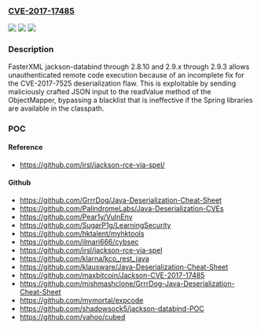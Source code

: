 ### [CVE-2017-17485](https://cve.mitre.org/cgi-bin/cvename.cgi?name=CVE-2017-17485)
![](https://img.shields.io/static/v1?label=Product&message=n%2Fa&color=blue)
![](https://img.shields.io/static/v1?label=Version&message=n%2Fa&color=blue)
![](https://img.shields.io/static/v1?label=Vulnerability&message=n%2Fa&color=brighgreen)

### Description

FasterXML jackson-databind through 2.8.10 and 2.9.x through 2.9.3 allows unauthenticated remote code execution because of an incomplete fix for the CVE-2017-7525 deserialization flaw. This is exploitable by sending maliciously crafted JSON input to the readValue method of the ObjectMapper, bypassing a blacklist that is ineffective if the Spring libraries are available in the classpath.

### POC

#### Reference
- https://github.com/irsl/jackson-rce-via-spel/

#### Github
- https://github.com/GrrrDog/Java-Deserialization-Cheat-Sheet
- https://github.com/PalindromeLabs/Java-Deserialization-CVEs
- https://github.com/Pear1y/VulnEnv
- https://github.com/SugarP1g/LearningSecurity
- https://github.com/hktalent/myhktools
- https://github.com/ilmari666/cybsec
- https://github.com/irsl/jackson-rce-via-spel
- https://github.com/klarna/kco_rest_java
- https://github.com/klausware/Java-Deserialization-Cheat-Sheet
- https://github.com/maxbitcoin/Jackson-CVE-2017-17485
- https://github.com/mishmashclone/GrrrDog-Java-Deserialization-Cheat-Sheet
- https://github.com/mymortal/expcode
- https://github.com/shadowsock5/jackson-databind-POC
- https://github.com/yahoo/cubed

